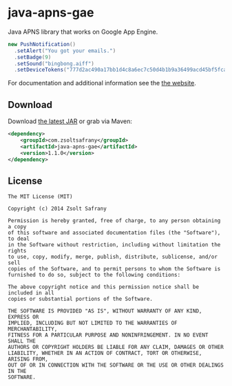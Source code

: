 java-apns-gae
=======

Java APNS library that works on Google App Engine.

```java
new PushNotification()
  .setAlert("You got your emails.")
  .setBadge(9)
  .setSound("bingbong.aiff")
  .setDeviceTokens("777d2ac490a17bb1d4c8a6ec7c50d4b1b9a36499acd45bf5fcac103cde038eff");
```
For documentation and additional information see the [the website][1].


Download
--------

Download [the latest JAR][2] or grab via Maven:
```xml
<dependency>
    <groupId>com.zsoltsafrany</groupId>
    <artifactId>java-apns-gae</artifactId>
    <version>1.1.0</version>
</dependency>
```


License
--------

    The MIT License (MIT)

    Copyright (c) 2014 Zsolt Safrany

    Permission is hereby granted, free of charge, to any person obtaining a copy
    of this software and associated documentation files (the "Software"), to deal
    in the Software without restriction, including without limitation the rights
    to use, copy, modify, merge, publish, distribute, sublicense, and/or sell
    copies of the Software, and to permit persons to whom the Software is
    furnished to do so, subject to the following conditions:
    
    The above copyright notice and this permission notice shall be included in all
    copies or substantial portions of the Software.
    
    THE SOFTWARE IS PROVIDED "AS IS", WITHOUT WARRANTY OF ANY KIND, EXPRESS OR
    IMPLIED, INCLUDING BUT NOT LIMITED TO THE WARRANTIES OF MERCHANTABILITY,
    FITNESS FOR A PARTICULAR PURPOSE AND NONINFRINGEMENT. IN NO EVENT SHALL THE
    AUTHORS OR COPYRIGHT HOLDERS BE LIABLE FOR ANY CLAIM, DAMAGES OR OTHER
    LIABILITY, WHETHER IN AN ACTION OF CONTRACT, TORT OR OTHERWISE, ARISING FROM,
    OUT OF OR IN CONNECTION WITH THE SOFTWARE OR THE USE OR OTHER DEALINGS IN THE
    SOFTWARE.


 [1]: https://zsoltsafrany.github.io/java-apns-gae
 [2]: http://repository.sonatype.org/service/local/artifact/maven/redirect?r=central-proxy&g=com.zsoltsafrany&a=java-apns-gae&v=LATEST
